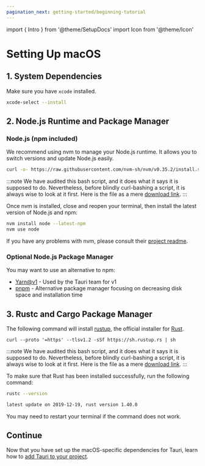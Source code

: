 ```yaml
---
pagination_next: getting-started/beginning-tutorial
---
```


import { Intro } from '@theme/SetupDocs'
import Icon from '@theme/Icon'

# Setting Up macOS

<Intro />

## 1. System Dependencies&nbsp;<Icon title="alert" color="danger"/>

Make sure you have `xcode` installed.

```bash
xcode-select --install
```

## 2. Node.js Runtime and Package Manager&nbsp;<Icon title="control-skip-forward" color="warning"/>

### Node.js (npm included)

We recommend using nvm to manage your Node.js runtime. It allows you to switch versions and update Node.js easily.

```bash
curl -o- https://raw.githubusercontent.com/nvm-sh/nvm/v0.35.2/install.sh | bash
```

:::note
We have audited this bash script, and it does what it says it is supposed to do. Nevertheless, before blindly curl-bashing a script, it is always wise to look at it first. Here is the file as a mere [download link][nvm install.sh].
:::

Once nvm is installed, close and reopen your terminal, then install the latest version of Node.js and npm:

```bash
nvm install node --latest-npm
nvm use node
```

If you have any problems with nvm, please consult their [project readme][nvm].

### Optional Node.js Package Manager

You may want to use an alternative to npm:

- [Yarn@v1] - Used by the Tauri team for v1
- [pnpm] - Alternative package manager focusing on decreasing disk space and installation time

## 3. Rustc and Cargo Package Manager&nbsp;<Icon title="control-skip-forward" color="warning"/>

The following command will install [rustup], the official installer for [Rust].

```
curl --proto '=https' --tlsv1.2 -sSf https://sh.rustup.rs | sh
```

:::note
We have audited this bash script, and it does what it says it is supposed to do. Nevertheless, before blindly curl-bashing a script, it is always wise to look at it first. Here is the file as a mere [download link][rustup.sh].
:::

To make sure that Rust has been installed successfully, run the following command:

```bash
rustc --version

latest update on 2019-12-19, rust version 1.40.0
```

You may need to restart your terminal if the command does not work.

## Continue

Now that you have set up the macOS-specific dependencies for Tauri, learn how to [add Tauri to your project][beginning tutorial].

[nvm]: https://github.com/nvm-sh/nvm
[nvm install.sh]: https://raw.githubusercontent.com/nvm-sh/nvm/v0.35.2/install.sh
[beginning tutorial]: ./beginning-tutorial.md
[yarn@v1]: https://classic.yarnpkg.com/en/docs/getting-started
[pnpm]: https://pnpm.js.org/en/installation
[rustup]: https://rustup.rs/
[rust]: https://www.rust-lang.org/
[rustup.sh]: https://sh.rustup.rs/
